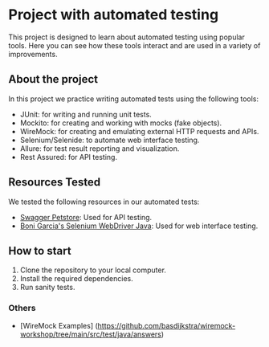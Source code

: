# Project with automated testing

This project is designed to learn about automated testing using popular tools. Here you can see how these tools interact and are used in a variety of improvements.

## About the project

In this project we practice writing automated tests using the following tools:

- JUnit: for writing and running unit tests.
- Mockito: for creating and working with mocks (fake objects).
- WireMock: for creating and emulating external HTTP requests and APIs.
- Selenium/Selenide: to automate web interface testing.
- Allure: for test result reporting and visualization.
- Rest Assured: for API testing.

## Resources Tested

We tested the following resources in our automated tests:
- [Swagger Petstore](https://petstore.swagger.io/#/): Used for API testing.
- [Boni Garcia's Selenium WebDriver Java](https://bonigarcia.dev/selenium-webdriver-java/): Used for web interface testing.

## How to start

1. Clone the repository to your local computer.
2. Install the required dependencies.
3. Run sanity tests.
### Others
- [WireMock Examples] (https://github.com/basdijkstra/wiremock-workshop/tree/main/src/test/java/answers)

